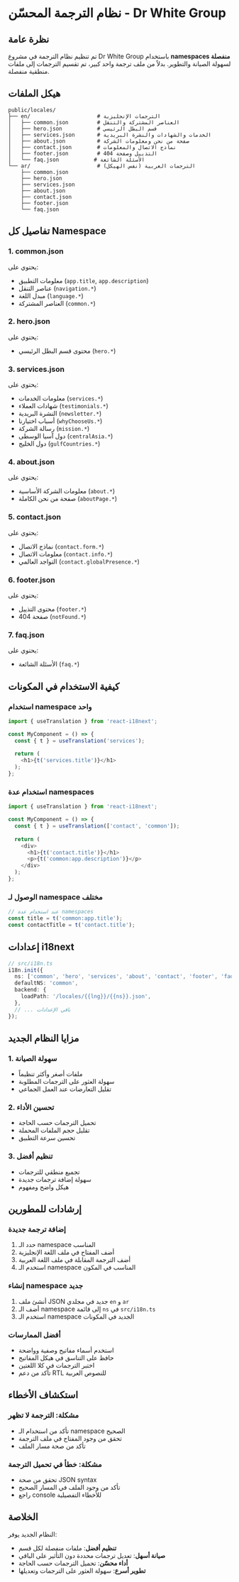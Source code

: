 # نظام الترجمة المحسّن - Dr White Group

## نظرة عامة

تم تنظيم نظام الترجمة في مشروع Dr White Group باستخدام **namespaces منفصلة** لسهولة الصيانة والتطوير. بدلاً من ملف ترجمة واحد كبير، تم تقسيم الترجمات إلى ملفات منطقية منفصلة.

## هيكل الملفات

```
public/locales/
├── en/                     # الترجمات الإنجليزية
│   ├── common.json         # العناصر المشتركة والتنقل
│   ├── hero.json           # قسم البطل الرئيسي
│   ├── services.json       # الخدمات والشهادات والنشرة البريدية
│   ├── about.json          # صفحة من نحن ومعلومات الشركة
│   ├── contact.json        # نماذج الاتصال والمعلومات
│   ├── footer.json         # التذييل وصفحة 404
│   └── faq.json           # الأسئلة الشائعة
└── ar/                     # الترجمات العربية (نفس الهيكل)
    ├── common.json
    ├── hero.json
    ├── services.json
    ├── about.json
    ├── contact.json
    ├── footer.json
    └── faq.json
```

## تفاصيل كل Namespace

### 1. common.json
يحتوي على:
- معلومات التطبيق (`app.title`, `app.description`)
- عناصر التنقل (`navigation.*`)
- مبدل اللغة (`language.*`)
- العناصر المشتركة (`common.*`)

### 2. hero.json
يحتوي على:
- محتوى قسم البطل الرئيسي (`hero.*`)

### 3. services.json
يحتوي على:
- معلومات الخدمات (`services.*`)
- شهادات العملاء (`testimonials.*`)
- النشرة البريدية (`newsletter.*`)
- أسباب اختيارنا (`whyChooseUs.*`)
- رسالة الشركة (`mission.*`)
- دول آسيا الوسطى (`centralAsia.*`)
- دول الخليج (`gulfCountries.*`)

### 4. about.json
يحتوي على:
- معلومات الشركة الأساسية (`about.*`)
- صفحة من نحن الكاملة (`aboutPage.*`)

### 5. contact.json
يحتوي على:
- نماذج الاتصال (`contact.form.*`)
- معلومات الاتصال (`contact.info.*`)
- التواجد العالمي (`contact.globalPresence.*`)

### 6. footer.json
يحتوي على:
- محتوى التذييل (`footer.*`)
- صفحة 404 (`notFound.*`)

### 7. faq.json
يحتوي على:
- الأسئلة الشائعة (`faq.*`)

## كيفية الاستخدام في المكونات

### استخدام namespace واحد
```typescript
import { useTranslation } from 'react-i18next';

const MyComponent = () => {
  const { t } = useTranslation('services');
  
  return (
    <h1>{t('services.title')}</h1>
  );
};
```

### استخدام عدة namespaces
```typescript
import { useTranslation } from 'react-i18next';

const MyComponent = () => {
  const { t } = useTranslation(['contact', 'common']);
  
  return (
    <div>
      <h1>{t('contact.title')}</h1>
      <p>{t('common:app.description')}</p>
    </div>
  );
};
```

### الوصول لـ namespace مختلف
```typescript
// عند استخدام عدة namespaces
const title = t('common:app.title');
const contactTitle = t('contact.title');
```

## إعدادات i18next

```typescript
// src/i18n.ts
i18n.init({
  ns: ['common', 'hero', 'services', 'about', 'contact', 'footer', 'faq'],
  defaultNS: 'common',
  backend: {
    loadPath: '/locales/{{lng}}/{{ns}}.json',
  },
  // ... باقي الإعدادات
});
```

## مزايا النظام الجديد

### 1. سهولة الصيانة
- ملفات أصغر وأكثر تنظيماً
- سهولة العثور على الترجمات المطلوبة
- تقليل التعارضات عند العمل الجماعي

### 2. تحسين الأداء
- تحميل الترجمات حسب الحاجة
- تقليل حجم الملفات المحملة
- تحسين سرعة التطبيق

### 3. تنظيم أفضل
- تجميع منطقي للترجمات
- سهولة إضافة ترجمات جديدة
- هيكل واضح ومفهوم

## إرشادات للمطورين

### إضافة ترجمة جديدة
1. حدد الـ namespace المناسب
2. أضف المفتاح في ملف اللغة الإنجليزية
3. أضف الترجمة المقابلة في ملف اللغة العربية
4. استخدم الـ namespace المناسب في المكون

### إنشاء namespace جديد
1. أنشئ ملف JSON جديد في مجلدي `en` و `ar`
2. أضف الـ namespace إلى قائمة `ns` في `src/i18n.ts`
3. استخدم الـ namespace الجديد في المكونات

### أفضل الممارسات
- استخدم أسماء مفاتيح وصفية وواضحة
- حافظ على التناسق في هيكل المفاتيح
- اختبر الترجمات في كلا اللغتين
- تأكد من دعم RTL للنصوص العربية

## استكشاف الأخطاء

### مشكلة: الترجمة لا تظهر
- تأكد من استخدام الـ namespace الصحيح
- تحقق من وجود المفتاح في ملف الترجمة
- تأكد من صحة مسار الملف

### مشكلة: خطأ في تحميل الترجمة
- تحقق من صحة JSON syntax
- تأكد من وجود الملف في المسار الصحيح
- راجع console للأخطاء التفصيلية

## الخلاصة

النظام الجديد يوفر:
- **تنظيم أفضل**: ملفات منفصلة لكل قسم
- **صيانة أسهل**: تعديل ترجمات محددة دون التأثير على الباقي
- **أداء محسّن**: تحميل الترجمات حسب الحاجة
- **تطوير أسرع**: سهولة العثور على الترجمات وتعديلها
